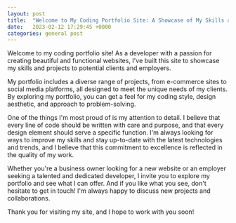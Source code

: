 ```yaml
---
layout: post
title:  "Welcome to My Coding Portfolio Site: A Showcase of My Skills and Projects"
date:   2023-02-12 17:29:45 +0000
categories: general post
---
```


Welcome to my coding portfolio site! As a developer with a passion for creating beautiful and functional websites, I've built this site to showcase my skills and projects to potential clients and employers.

My portfolio includes a diverse range of projects, from e-commerce sites to social media platforms, all designed to meet the unique needs of my clients. By exploring my portfolio, you can get a feel for my coding style, design aesthetic, and approach to problem-solving.

One of the things I'm most proud of is my attention to detail. I believe that every line of code should be written with care and purpose, and that every design element should serve a specific function. I'm always looking for ways to improve my skills and stay up-to-date with the latest technologies and trends, and I believe that this commitment to excellence is reflected in the quality of my work.

Whether you're a business owner looking for a new website or an employer seeking a talented and dedicated developer, I invite you to explore my portfolio and see what I can offer. And if you like what you see, don't hesitate to get in touch! I'm always happy to discuss new projects and collaborations.

Thank you for visiting my site, and I hope to work with you soon!